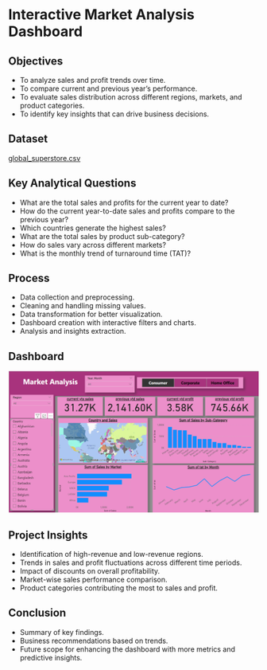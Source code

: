 # Interactive Market Analysis Dashboard

## Objectives
- To analyze sales and profit trends over time.  
- To compare current and previous year’s performance.  
- To evaluate sales distribution across different regions, markets, and product categories.  
- To identify key insights that can drive business decisions.  

## Dataset
[global_superstore.csv](https://github.com/srijareddy1284/market_analysis/blob/main/global_superstore_2016.xlsx)

## Key Analytical Questions
- What are the total sales and profits for the current year to date?  
- How do the current year-to-date sales and profits compare to the previous year?  
- Which countries generate the highest sales?  
- What are the total sales by product sub-category?  
- How do sales vary across different markets?  
- What is the monthly trend of turnaround time (TAT)?  

## Process
- Data collection and preprocessing.  
- Cleaning and handling missing values.  
- Data transformation for better visualization.  
- Dashboard creation with interactive filters and charts.  
- Analysis and insights extraction.  

## Dashboard
![Dashboard Screenshot](https://github.com/srijareddy1284/market_analysis/blob/main/Screenshot%202025-03-11%20210320.png)

## Project Insights
- Identification of high-revenue and low-revenue regions.  
- Trends in sales and profit fluctuations across different time periods.  
- Impact of discounts on overall profitability.  
- Market-wise sales performance comparison.  
- Product categories contributing the most to sales and profit.  

## Conclusion
- Summary of key findings.  
- Business recommendations based on trends.  
- Future scope for enhancing the dashboard with more metrics and predictive insights.  
